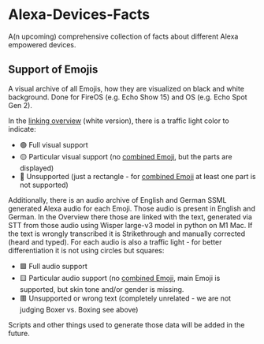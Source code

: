 # Alexa-Devices-Facts
A(n upcoming) comprehensive collection of facts about different Alexa empowered devices.

## Support of Emojis

A visual archive of all Emojis, how they are visualized on black and white background. Done for FireOS (e.g. Echo Show 15) and OS (e.g. Echo Spot Gen 2). 

In the [linking overview](emoji/README.md) (white version), there is a traffic light color to indicate:
* 🟢 Full visual support
* 🟡 Particular visual support (no [combined Emoji](https://emojipedia.org/emoji-zwj-sequence), but the parts are displayed)
* 🔴 Unsupported (just a rectangle - for [combined Emoji](https://emojipedia.org/emoji-zwj-sequence) at least one part is not supported)

Additionally, there is an audio archive of English and German SSML generated Alexa audio for each Emoji. Those audio is present in English and German. 
In the Overview there those are linked with the text, generated via STT from those audio using Wisper large-v3 model in python on M1 Mac.
If the text is wrongly transcribed it is Strikethrough and manually corrected (heard and typed). 
For each audio is also a traffic light - for better differentiation it is not using circles but squares:
* 🟩 Full audio support
* 🟨 Particular audio support (no [combined Emoji](https://emojipedia.org/emoji-zwj-sequence), main Emoji is supported, but skin tone and/or gender is missing.
* 🟥 Unsupported or wrong text (completely unrelated - we are not judging Boxer vs. Boxing see above)

Scripts and other things used to generate those data will be added in the future.